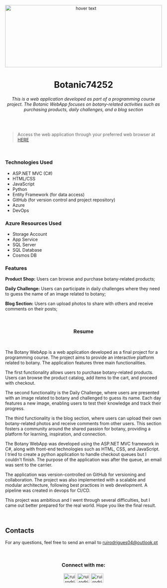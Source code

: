 <p align="center">
  <img src="https://static.vecteezy.com/ti/vetor-gratis/p1/9644381-banner-plante-e-deixe-espaco-para-texto-em-fundo-branco-vetor.jpg" width="100%" height="200" title="hover text">
</p>

<h1 align="center">Botanic74252</h1>
<h6 align="center">This is a web application developed as part of a programming course project. The Botanic WebApp focuses on botany-related activities such as purchasing products, daily challenges, and a blog section</h3>
<br />

> Access the web application through your preferred web browser at [HERE](https://ruirumos74252.azurewebsites.net/)
<br />

### Technologies Used
* ASP.NET MVC (C#)
* HTML/CSS
* JavaScript
* Python
* Entity Framework (for data access)
* GitHub (for version control and project repository)
* Azure
* DevOps

### Azure Resources Used
* Storage Account
* App Service
* SQL Server
* SQL Database
* Cosmos DB

  
### Features
**Product Shop:** Users can browse and purchase botany-related products;

**Daily Challenge:** Users can participate in daily challenges where they need to guess the name of an image related to botany;

**Blog Section:** Users can upload photos to share with others and receive comments on their posts;

<br />
<h3 align="center">Resume</h1>
<br />

The Botany WebApp is a web application developed as a final project for a programming course. The project aims to provide an interactive platform related to botany. The application features three main functionalities.

The first functionality allows users to purchase botany-related products. Users can browse the product catalog, add items to the cart, and proceed with checkout.

The second functionality is the Daily Challenge, where users are presented with an image related to botany and challenged to guess its name. Each day features a new image, enabling users to test their knowledge and track their progress.

The third functionality is the blog section, where users can upload their own botany-related photos and receive comments from other users. This section fosters a community around the shared passion for botany, providing a platform for learning, inspiration, and connection.

The Botany WebApp was developed using the ASP.NET MVC framework in C#, along with front-end technologies such as HTML, CSS, and JavaScript. I tried to create a python application to handle checkout queues but I couldn't finish. The purpose of the application was after the queue, an email was sent to the carrier.

The application was version-controlled on GitHub for versioning and collaboration. The project was also implemented with a scalable and modular architecture, following best practices in web development. A pipeline was created in devops for CI/CD.

This project was ambitious and I went through several difficulties, but I came out better prepared for the real world. Hope you like the final result.

<br />

## Contacts 

For any questions, feel free to send an email to ruirodrigues04@outlook.pt

<br />

<h3 align="center">Connect with me:</h3>
<p align="center">
<a href="https://linkedin.com/in/ruirodrigues-dev" target="blank"><img align="center" src="https://raw.githubusercontent.com/rahuldkjain/github-profile-readme-generator/master/src/images/icons/Social/linked-in-alt.svg" alt="ruirodrigues" height="30" width="40" /></a>
<a href="https://instagram.com/ruirodrigues04" target="blank"><img align="center" src="https://raw.githubusercontent.com/rahuldkjain/github-profile-readme-generator/master/src/images/icons/Social/instagram.svg" alt="ruirodrigues04" height="30" width="40" /></a>
<a href="https://discord.gg/ruirodrigues04@outlook.pt" target="blank"><img align="center" src="https://raw.githubusercontent.com/rahuldkjain/github-profile-readme-generator/master/src/images/icons/Social/discord.svg" alt="ruirodrigues04@outlook.pt" height="30" width="40" /></a>
</p>
